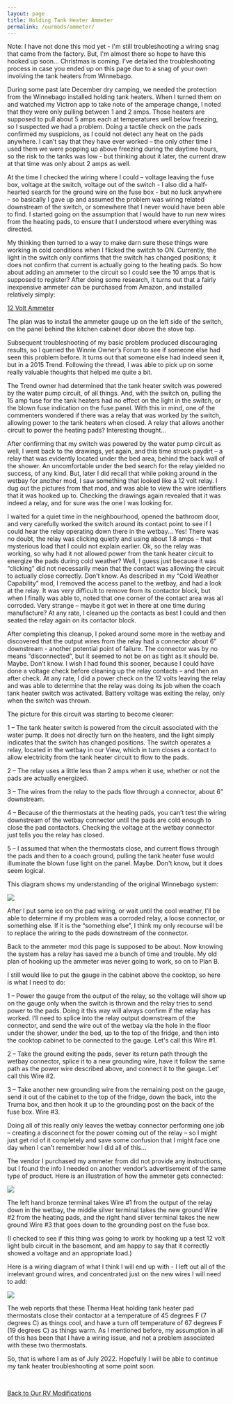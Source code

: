 ```yaml
---
layout: page
title: Holding Tank Heater Ammeter
permalink: /ourmods/ammeter/
---
```


Note:  I have not done this mod yet - I'm still troubleshooting a wiring snag that came from the factory.  But, I'm almost there so hope to have this hooked up soon... Christmas is coming.  I've detailed the troubleshooting process in case you ended up on this page due to a snag of your own involving the tank heaters from Winnebago.

During some past late December dry camping, we needed the protection from the Winnebago installed holding tank heaters.  When I turned them on and watched my Victron app to take note of the amperage change, I noted that they were only pulling between 1 and 2 amps.  Those heaters are supposed to pull about 5 amps each at temperatures well below freezing, so I suspected we had a problem.  Doing a tactile check on the pads confirmed my suspicions, as I could not detect any heat on the pads anywhere.  I can’t say that they have ever worked – the only other time I used them we were popping up above freezing during the daytime hours, so the risk to the tanks was low - but thinking about it later, the current draw at that time was only about 2 amps as well.   

At the time I checked the wiring where I could – voltage leaving the fuse box, voltage at the switch, voltage out of the switch -  I also did a half-hearted search for the ground wire on the fuse box -  but no luck anywhere  – so basically I gave up and assumed the problem was wiring related downstream of the switch, or somewhere that I never would have been able to find.  I started going on the assumption that I would have to run new wires from the heating pads, to ensure that I understood where everything was directed.

My thinking then turned to a way to make darn sure these things were working in cold conditions when I flicked the switch to ON.  Currently, the light in the switch only confirms that the switch has changed positions; it does not confirm that current is actually going to the heating pads.  So how about adding an ammeter to the circuit so I could see the 10 amps that is supposed to register?  After doing some research, it turns out that a fairly inexpensive ammeter can be purchased from Amazon, and installed relatively simply:

[12 Volt Ammeter](https://www.amazon.ca/gp/product/B08FX7JZ5D/ref=ppx_yo_dt_b_asin_title_o00_s01?ie=UTF8&psc=1)

The plan was to install the ammeter gauge up on the left side of the switch, on the panel behind the kitchen cabinet door above the stove top.

Subsequent troubleshooting of my basic problem produced discouraging results, so I queried the Winnie Owner’s Forum to see if someone else had seen this problem before.  It turns out that someone else had indeed seen it, but in a 2015 Trend.  Following the thread, I was able to pick up on some really valuable thoughts that helped me quite a bit.

The Trend owner had determined that the tank heater switch was powered by the water pump circuit, of all things.  And, with the switch on, pulling the 15 amp fuse for the tank heaters had no effect on the light in the switch, or the blown fuse indication on the fuse panel.  With this in mind, one of the commenters wondered if there was a relay that was worked by the switch, allowing power to the tank heaters when closed.  A relay that allows another circuit to power the heating pads?  Interesting thought...

After confirming that my switch was powered by the water pump circuit as well, I went back to the drawings, yet again, and this time struck paydirt – a relay that was evidently located under the bed area, behind the back wall of the shower.  An uncomfortable under the bed search for the relay yielded no success, of any kind.  But, later I did recall that while poking around in the wetbay for another mod, I saw something that looked like a 12 volt relay.  I dug out the pictures from that mod, and was able to view the wire identifiers that it was hooked up to.  Checking the drawings again revealed that it was indeed a relay, and for sure was the one I was looking for.  

I waited for a quiet time in the neighbourhood, opened the bathroom door, and very carefully worked the switch around its contact point to see if I could hear the relay operating down there in the wetbay...  Yes!  There was no doubt, the relay was clicking quietly and using about 1.8 amps – that mysterious load that I could not explain earlier.  Ok, so the relay was working, so why had it not allowed power from the tank heater circuit to energize the pads during cold weather?  Well, I guess just because it was “clicking” did not necessarily mean that the contact was allowing the circuit to actually close correctly.  Don’t know.  As described in my “Cold Weather Capability” mod, I removed the access panel to the wetbay, and had a look at the relay.  It was very difficult to remove from its contactor block, but when I finally was able to, noted that one corner of the contact area was all corroded.  Very strange – maybe it got wet in there at one time during manufacture?  At any rate, I cleaned up the contacts as best I could and then seated the relay again on its contactor block.  

After completing this cleanup, I poked around some more in the wetbay and discovered that the output wires from the relay had a connector about 6” downstream -  another potential point of failure.  The connector was by no means “disconnected”, but it seemed to not be on as tight as it should be.  Maybe.  Don’t know.  I wish I had found this sooner, because I could have done a voltage check before cleaning up the relay contacts – and then an after check.  At any rate, I did a power check on the 12 volts leaving the relay and was able to determine that the relay was doing its job when the coach tank heater switch was activated.  Battery voltage was exiting the relay, only when the switch was thrown.

The picture for this circuit was starting to become clearer:

1 – The tank heater switch is powered from the circuit associated with the water pump.  It does not directly turn on the heaters, and the light simply indicates that the switch has changed positions.  The switch operates a relay, located in the wetbay in our View, which in turn closes a contact to allow electricity from the tank heater circuit to flow to the pads.  

2 – The relay uses a little less than 2 amps when it use, whether or not the pads are actually energized.

3 – The wires from the relay to the pads flow through a connector, about 6” downstream.

4 – Because of the thermostats at the heating pads, you can’t test the wiring downstream of the wetbay connector until the pads are cold enough to close the pad contactors.  Checking the voltage at the wetbay connector just tells you the relay has closed.

5 – I assumed that when the thermostats close, and current flows through the pads and then to a coach ground, pulling the tank heater fuse would illuminate the blown fuse light on the panel.  Maybe.  Don't know, but it does seem logical.

This diagram shows my understanding of the original Winnebago system:

<img src="/assets/weboriginalheatercircuit.jpg"/>

After I put some ice on the pad wiring, or wait until the cool weather, I’ll be able to determine if my problem was a corroded relay, a loose connector, or something else.  If it is the “something else”, I think my only recourse will be to replace the wiring to the pads downstream of the connector.

Back to the ammeter mod this page is supposed to be about.  Now knowing the system has a relay has saved me a bunch of time and trouble.  My old plan of hooking up the ammeter was never going to work, so on to Plan B.

I still would like to put the gauge in the cabinet above the cooktop, so here is what I need to do:

1 – Power the gauge from the output of the relay, so the voltage will show up on the gauge only when the switch is thrown and the relay tries to send power to the pads.  Doing it this way will always confirm if the relay has worked.  I’ll need to splice into the relay output downstream of the connector, and send the wire out of the wetbay via the hole in the floor under the shower, under the bed, up to the top of the fridge, and then into the cooktop cabinet to be connected to the gauge.  Let's call this Wire #1.

2 – Take the ground exiting the pads, sever its return path through the wetbay connector, splice it to a new grounding wire, have it follow the same path as the power wire described above, and connect it to the gauge.  Let' call this Wire #2.

3 – Take another new grounding wire from the remaining post on the gauge, send it out of the cabinet to the top of the fridge, down the back, into the Truma box, and then hook it up to the grounding post on the back of the fuse box.  Wire #3.

Doing all of this really only leaves the wetbay connector performing one job – creating a disconnect for the power coming out of the relay – so I might just get rid of it completely and save some confusion that I might face one day when I can’t remember how I did all of this...

The vendor I purchased my ammeter from did not provide any instructions, but I found the info I needed on another vendor’s advertisement of the same type of product.  Here is an illustration of how the ammeter gets connected:

<img src="/assets/webammeterdiagram.jpg"/>

The left hand bronze terminal takes Wire #1 from the output of the relay down in the wetbay, the middle silver terminal takes the new ground Wire #2 from the heating pads, and the right hand silver terminal takes the new ground Wire #3 that goes down to the grounding post on the fuse box.  

(I checked to see if this thing was going to work by hooking up a test 12 volt light bulb circuit in the basement, and am happy to say that it correctly showed a voltage and an appropriate load.)

Here is a wiring diagram of what I think I will end up with - I left out all of the irrelevant ground wires, and concentrated just on the new wires I will need to add:

<img src="/assets/webammeterdiagramV5.jpg"/>

The web reports that these Therma Heat holding tank heater pad thermostats close their contactor at a temperature of 45 degrees F (7 degrees C) as things cool, and have a turn off temperature of 67 degrees F (19 degrees C) as things warm.  As I mentioned before, my assumption in all of this has been that I have a wiring issue, and not a problem associated with these two thermostats.

So, that is where I am as of July 2022.  Hopefully I will be able to continue my tank heater troubleshooting at some point soon.  

<br>

[Back to Our RV Modifications](/ourmods/)
